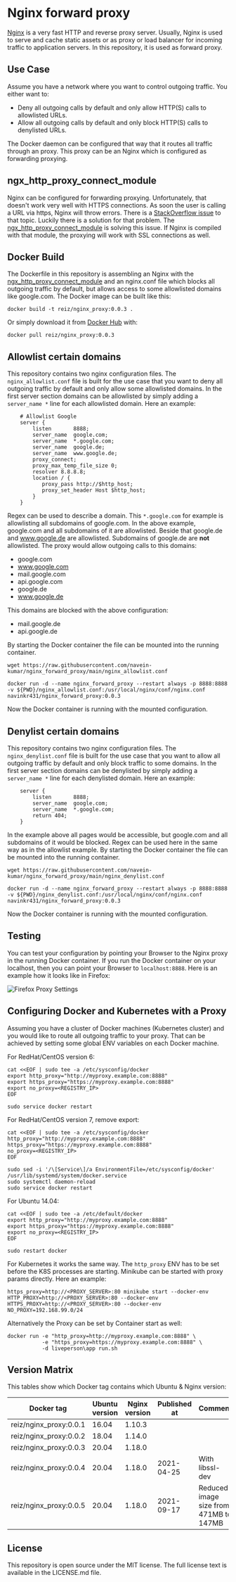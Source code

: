 # Nginx forward proxy

[Nginx](https://nginx.org/en/) is a very fast HTTP and reverse proxy server. 
Usually, Nginx is used to serve and cache static assets or as proxy or load balancer for incoming traffic to application servers. In this repository, it is used as forward proxy. 

## Use Case

Assume you have a network where you want to control outgoing traffic. 
You either want to: 

 - Deny all outgoing calls by default and only allow HTTP(S) calls to allowlisted URLs.
 - Allow all outgoing calls by default and only block HTTP(S) calls to denylisted URLs.

The Docker daemon can be configured that way that it routes all traffic through an proxy. This proxy can be an Nginx which is configured as forwarding proxying.

## ngx\_http\_proxy\_connect\_module

Nginx can be configured for forwarding proxying. 
Unfortunately, that doesn't work very well with HTTPS connections. 
As soon the user is calling a URL via https, Nginx will throw errors. 
There is a [StackOverflow issue](https://superuser.com/questions/604352/nginx-as-forward-proxy-for-https)
to that topic. Luckily there is a solution for that problem. 
The [ngx\_http\_proxy\_connect\_module](https://github.com/chobits/ngx_http_proxy_connect_module)
is solving this issue. If Nginx is compiled with that module, 
the proxying will work with SSL connections as well. 

## Docker Build

The Dockerfile in this repository is assembling an Nginx with the [ngx\_http\_proxy\_connect\_module](https://github.com/chobits/ngx_http_proxy_connect_module)
and an nginx.conf file which blocks all outgoing traffic by default, 
but allows access to some allowlisted domains like google.com.
The Docker image can be built like this: 

```
docker build -t reiz/nginx_proxy:0.0.3 . 
```

Or simply download it from [Docker Hub](https://hub.docker.com/r/reiz/nginx_proxy/) with: 

```
docker pull reiz/nginx_proxy:0.0.3
```

## Allowlist certain domains

This repository contains two nginx configuration files. 
The `nginx_allowlist.conf` file is built for the use case that you want to deny all outgoing traffic by default and only allow some allowlisted domains. 
In the first server section domains can be allowlisted by simply adding a 
`server_name *` line for each allowlisted domain. Here an example: 

```
    # Allowlist Google
    server {
        listen       8888;
        server_name  google.com;
        server_name  *.google.com;
        server_name  google.de;
        server_name  www.google.de;
        proxy_connect;
        proxy_max_temp_file_size 0;
        resolver 8.8.8.8;
        location / {
           proxy_pass http://$http_host;
           proxy_set_header Host $http_host;
        }
    }
```

Regex can be used to describe a domain. This `*.google.com` for example is allowlisting all subdomains of google.com. In the above example, google.com and all subdomains of it are allowlisted. Beside that google.de and www.google.de are allowlisted. Subdomains of google.de are **not** allowlisted. 
The proxy would allow outgoing calls to this domains: 

 - google.com
 - www.google.com
 - mail.google.com
 - api.google.com
 - google.de
 - www.google.de
 
This domains are blocked with the above configuration: 
 
 - mail.google.de
 - api.google.de

By starting the Docker container the file can be mounted into the running container. 

```
wget https://raw.githubusercontent.com/navein-kumar/nginx_forward_proxy/main/nginx_allowlist.conf

docker run -d --name nginx_forward_proxy --restart always -p 8888:8888 -v ${PWD}/nginx_allowlist.conf:/usr/local/nginx/conf/nginx.conf navinkr431/nginx_forward_proxy:0.0.3 
```

Now the Docker container is running with the mounted configuration.

## Denylist certain domains

This repository contains two nginx configuration files. 
The `nginx_denylist.conf` file is built for the use case that you want to allow all outgoing traffic by default and only block traffic to some domains. 
In the first server section domains can be denylisted by simply adding a 
`server_name *` line for each denylisted domain. Here an example: 

```
    server {
        listen       8888;
        server_name  google.com;
        server_name  *.google.com;
        return 404;
    }
```

In the example above all pages would be accessible, but google.com and all subdomains of it would be blocked. Regex can be used here in the same way as in the allowlist example. 
By starting the Docker container the file can be mounted into the running container. 

```
wget https://raw.githubusercontent.com/navein-kumar/nginx_forward_proxy/main/nginx_denylist.conf

docker run -d --name nginx_forward_proxy --restart always -p 8888:8888 -v ${PWD}/nginx_denylist.conf:/usr/local/nginx/conf/nginx.conf navinkr431/nginx_forward_proxy:0.0.3
```

Now the Docker container is running with the mounted configuration.

## Testing

You can test your configuration by pointing your Browser to the Nginx proxy in the running Docker container. 
If you run the Docker container on your localhost, then you can point your Browser to `localhost:8888`. 
Here is an example how it looks like in Firefox: 

![Firefox Proxy Settings](images/Firefox-Proxy-Settings.png)

## Configuring Docker and Kubernetes with a Proxy

Assuming you have a cluster of Docker machines (Kubernetes cluster)
and you would like to route all outgoing traffic to your proxy. 
That can be achieved by setting some global ENV variables on each Docker machine. 

For RedHat/CentOS version 6:

```shell
cat <<EOF | sudo tee -a /etc/sysconfig/docker
export http_proxy="http://myproxy.example.com:8888"
export https_proxy="https://myproxy.example.com:8888"
export no_proxy=<REGISTRY_IP>
EOF
 
sudo service docker restart
```

For RedHat/CentOS version 7, remove export:

```shell
cat <<EOF | sudo tee -a /etc/sysconfig/docker
http_proxy="http://myproxy.example.com:8888"
https_proxy="https://myproxy.example.com:8888"
no_proxy=<REGISTRY_IP>
EOF
 
sudo sed -i '/\[Service\]/a EnvironmentFile=/etc/sysconfig/docker' /usr/lib/systemd/system/docker.service
sudo systemctl daemon-reload
sudo service docker restart
```

For Ubuntu 14.04:

```shell
cat <<EOF | sudo tee -a /etc/default/docker
export http_proxy="http://myproxy.example.com:8888"
export https_proxy="https://myproxy.example.com:8888"
export no_proxy=<REGISTRY_IP>
EOF
 
sudo restart docker
```

For Kubernetes it works the same way. 
The `http_proxy` ENV has to be set before the K8S processes are starting.
Minikube can be started with proxy params directly.
Here an example: 

```shell
https_proxy=http://<PROXY_SERVER>:80 minikube start --docker-env HTTP_PROXY=http://<PROXY_SERVER>:80 --docker-env HTTPS_PROXY=http://<PROXY_SERVER>:80 --docker-env NO_PROXY=192.168.99.0/24
```

Alternatively the Proxy can be set by Container start as well: 

```shell
docker run -e "http_proxy=http://myproxy.example.com:8888" \
           -e "https_proxy=https://myproxy.example.com:8888" \
           -d liveperson\app run.sh
```

## Version Matrix

This tables show which Docker tag contains which Ubuntu & Nginx version: 

| Docker tag              | Ubuntu version | Nginx version | Published at | Comment         | 
|-------------------------|----------------|---------------|--------------|-----------------|
| reiz/nginx_proxy:0.0.1  | 16.04          | 1.10.3        |              |                 |
| reiz/nginx_proxy:0.0.2  | 18.04          | 1.14.0        |              |                 |
| reiz/nginx_proxy:0.0.3  | 20.04          | 1.18.0        |              |                 |
| reiz/nginx_proxy:0.0.4  | 20.04          | 1.18.0        | 2021-04-25   | With libssl-dev |
| reiz/nginx_proxy:0.0.5  | 20.04          | 1.18.0        | 2021-09-17   | Reduced image size from 471MB to 147MB |


## License 

This repository is open source under the MIT license. The full license text is available in the LICENSE.md file.

